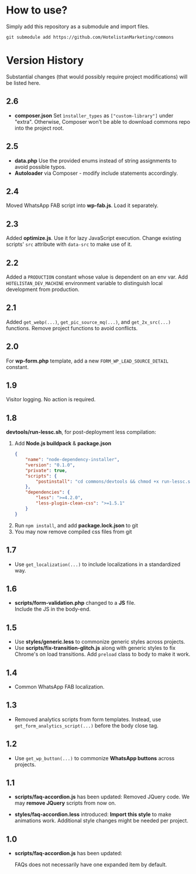 # How to use?
Simply add this repository as a submodule and import files.

```shell
git submodule add https://github.com/HotelistanMarketing/commons
```

# Version History
Substantial changes (that would possibly require project modifications)
will be listed here.

## 2.6
- **composer.json** Set `ìnstaller_types` as `["custom-library"]` under "extra".
  Otherwise, Composer won't be able to download commons repo into the project root.

## 2.5
- **data.php** Use the provided enums instead of string assignments to avoid possible typos.
- **Autoloader** via Composer - modify include statements accordingly. 

## 2.4
Moved WhatsApp FAB script into **wp-fab.js**. Load it separately.

## 2.3
Added **optimize.js**. Use it for lazy JavaScript execution.
Change existing scripts' `src` attribute with `data-src` to make use of it.

## 2.2
Added a `PRODUCTION` constant whose value is dependent on an env var. 
Add `HOTELISTAN_DEV_MACHINE` environment variable to distinguish local development from production.

## 2.1
Added `get_webp(...)`, `get_pic_source_mq(...)`, and `get_2x_src(...)` functions.
Remove project functions to avoid conflicts.

## 2.0
For **wp-form.php** template, 
add a new `FORM_WP_LEAD_SOURCE_DETAIL` constant.

## 1.9
Visitor logging. No action is required.

## 1.8
**devtools/run-lessc.sh**, for post-deployment less compilation:
1. Add **Node.js buildpack** & **package.json**
   ```json
   {
       "name": "node-dependency-installer",
       "version": "0.1.0",
       "private": true,
       "scripts": {
           "postinstall": "cd commons/devtools && chmod +x run-lessc.sh && ./run-lessc.sh"
       },
       "dependencies": {
           "less": ">=4.2.0",
           "less-plugin-clean-css": ">=1.5.1"
       }
   }
   ```
2. Run `npm install`, and add **package.lock.json** to git
3. You may now remove compiled css files from git

## 1.7
- Use `get_localization(...)` to include localizations in a standardized way.

## 1.6
- **scripts/form-validation.php** changed to a **JS** file.<br>
  Include the JS in the body-end.

## 1.5
- Use **styles/generic.less** to commonize generic styles across projects.
- Use **scripts/fix-transition-glitch.js** along with generic styles to 
  fix Chrome's on load transitions. Add `preload` class to body to make it work.

## 1.4
- Common WhatsApp FAB localization.

## 1.3
- Removed analytics scripts from form templates.
  Instead, use `get_form_analytics_script(...)` before the body close tag.

## 1.2
- Use `get_wp_button(...)` to commonize **WhatsApp buttons** across projects.

## 1.1
- **scripts/faq-accordion.js** has been updated:
  Removed JQuery code. We may **remove JQuery** scripts from now on.


- **styles/faq-accordion.less** introduced:
  **Import this style** to make animations work.
  Additional style changes might be needed per project.

## 1.0
- **scripts/faq-accordion.js** has been updated:

  FAQs does not necessarily have one expanded item by default.